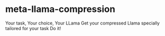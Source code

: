 # meta-llama-compression
Your task, Your choice, Your LLama Get your compressed Llama specially tailored for your task  Do it!
